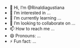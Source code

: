 - 👋 Hi, I’m @Rinaldiagustiana
- 👀 I’m interested in ...
- 🌱 I’m currently learning ...
- 💞️ I’m looking to collaborate on ...
- 📫 How to reach me ...
- 😄 Pronouns: ...
- ⚡ Fun fact: ...

<!---
Rinaldiagustiana/Rinaldiagustiana is a ✨ special ✨ repository because its `README.md` (this file) appears on your GitHub profile.
You can click the Preview link to take a look at your changes.
--->
